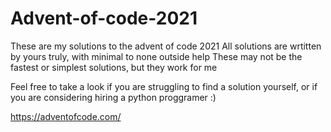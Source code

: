 # Advent-of-code-2021
These are my solutions to the advent of code 2021
All solutions are wrtitten by yours truly, with minimal to none outside help
These may not be the fastest or simplest solutions, but they work for me

Feel free to take a look if you are struggling to find a solution yourself, or if you are considering hiring a python proggramer :)

https://adventofcode.com/
